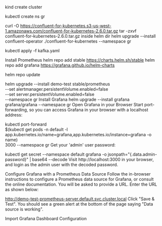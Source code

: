 kind create cluster

kubectl create ns gr

curl -O https://confluent-for-kubernetes.s3-us-west-1.amazonaws.com/confluent-for-kubernetes-2.6.0.tar.gz
tar -zxvf confluent-for-kubernetes-2.6.0.tar.gz
inside helm dir
helm upgrade --install confluent-operator ./confluent-for-kubernetes --namespace gr

kubectl apply -f kafka.yaml 

Install Prometheus
helm repo add stable https://charts.helm.sh/stable
helm repo add grafana https://grafana.github.io/helm-charts

helm repo update

helm upgrade --install demo-test stable/prometheus \
 --set alertmanager.persistentVolume.enabled=false \
 --set server.persistentVolume.enabled=false \
 --namespace gr
Install Grafana
helm upgrade --install grafana grafana/grafana --namespace gr
Open Grafana in your Browser
Start port-forwarding, so you can access Grafana in your browser with a localhost address:

 kubectl port-forward \
  $(kubectl get pods -n default -l app.kubernetes.io/name=grafana,app.kubernetes.io/instance=grafana -o name) \
  3000 --namespace gr
Get your 'admin' user password:

kubectl get secret --namespace default grafana -o jsonpath="{.data.admin-password}" | base64 --decode
Visit http://localhost:3000 in your browser, and login as the admin user with the decoded password.

Configure Grafana with a Prometheus Data Source
Follow the in-browser instructions to configure a Prometheus data source for Grafana, or consult the online documentation. You will be asked to provide a URL. Enter the URL as shown below:

http://demo-test-prometheus-server.default.svc.cluster.local
Click "Save & Test". You should see a green alert at the bottom of the page saying "Data source is working".

Import Grafana Dashboard Configuration
